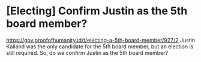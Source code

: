 # [Electing] Confirm Justin as the 5th board member?
https://gov.proofofhumanity.id/t/electing-a-5th-board-member/927/2
Justin Kalland was the only candidate for the 5th board member, but an election is still required. So, do we confirm Justin as the 5th board member?
